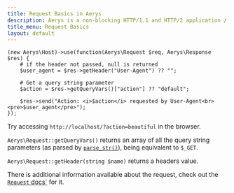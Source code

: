 ```yaml
---
title: Request Basics in Aerys
description: Aerys is a non-blocking HTTP/1.1 and HTTP/2 application / websocket / static file server.
title_menu: Request Basics
layout: default
---
```


```
(new Aerys\Host)->use(function(Aerys\Request $req, Aerys\Response $res) {
    # if the header not passed, null is returned
    $user_agent = $res->getHeader("User-Agent") ?? "";

    # Get a query string parameter
    $action = $res->getQueryVars()["action"] ?? "default";

    $res->send("Action: <i>$action</i> requested by User-Agent<br><pre>$user_agent</pre>");
});
```

Try accessing `http://localhost/?action=beautiful` in the browser.

`Aerys\Request::getQueryVars()` returns an array of all the query string parameters (as parsed by [`parse_str()`](http://php.net/parse_str)), being equivalent to `$_GET`.

`Aerys\Request::getHeader(string $name)` returns a headers value.

There is additional information available about the request, check out the [`Request` docs`](../classes/request.md) for it.
